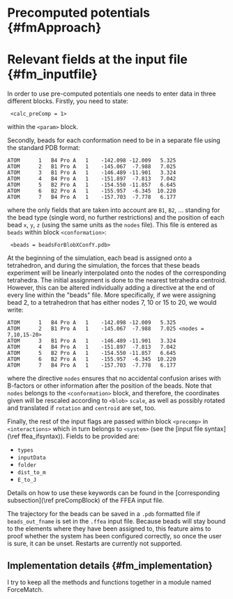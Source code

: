 
Precomputed potentials {#fmApproach}
======================


Relevant fields at the input file {#fm_inputfile}
=================================
In order to use pre-computed potentials one needs to enter data in three different blocks.
 Firstly, you need to state:

     <calc_preComp = 1> 

within the ` <param> ` block. 

Secondly, beads for each conformation 
 need to be in a separate file using the standard PDB format:


    ATOM      1   B4 Pro A   1    -142.098 -12.009   5.325
    ATOM      2   B1 Pro A   1    -145.067  -7.988   7.025
    ATOM      3   B1 Pro A   1    -146.489 -11.901   3.324
    ATOM      4   B4 Pro A   1    -151.897  -7.813   7.042
    ATOM      5   B2 Pro A   1    -154.550 -11.857   6.645
    ATOM      6   B2 Pro A   1    -155.957  -6.345  10.220
    ATOM      7   B4 Pro A   1    -157.703  -7.778   6.177


where the only fields that are taken into account are 
   ` B1 `, ` B2 `, ... standing for the bead type (single word, no further restrictions)
 and the position of each bead ` x `, `y`, `z` 
 (using the same units as the ` nodes ` file). 
 This file is entered as ` beads ` within block ` <conformation> `:

     <beads = beadsForBlobXConfY.pdb> 

At the beginning of the simulation, each bead is assigned onto a tetrahedron, and 
 during the simulation, the forces that these beads experiment will be linearly
 interpolated onto the nodes of the corresponding tetrahedra. The initial assignment
 is done to the nearest tetrahedra centroid. However, this can be altered individually
 adding a directive at the end of every line within the "beads" file. More specifically,
 if we were assigning bead 2, to a tetrahedron that has either nodes 7, 10 or 15 to 20, 
 we would write:


    ATOM      1   B4 Pro A   1    -142.098 -12.009   5.325
    ATOM      2   B1 Pro A   1    -145.067  -7.988   7.025 <nodes = 7,10,15-20>
    ATOM      3   B1 Pro A   1    -146.489 -11.901   3.324
    ATOM      4   B4 Pro A   1    -151.897  -7.813   7.042
    ATOM      5   B2 Pro A   1    -154.550 -11.857   6.645
    ATOM      6   B2 Pro A   1    -155.957  -6.345  10.220
    ATOM      7   B4 Pro A   1    -157.703  -7.778   6.177


where the directive ` nodes ` ensures that no accidental confusion arises with
 B-factors or other information after the position of the beads. Note that 
 ` nodes ` belongs to the ` <conformation> ` block, and therefore, the coordinates 
 given will be rescaled according to ` <blob> ` ` scale `, as well as 
 possibly rotated and translated if ` rotation ` and ` centroid ` are set, too.


Finally, the rest of the input flags are passed within block ` <precomp> ` in ` <interactions> ` 
 which in turn belongs to ` <system> ` (see the [input file syntax](\ref ffea_ifsyntax)). 
 Fields to be provided are: 
 * ` types ` 
 * ` inputData ` 
 * ` folder ` 
 * ` dist_to_m `
 * ` E_to_J `

Details on how to use these keywords can be found in the
  [corresponding subsection](\ref preCompBlock) of the FFEA input file.


The trajectory for the beads can be saved in a `.pdb` formatted file if ` beads_out_fname ` 
 is set in the ` .ffea ` input file. Because beads will stay bound to the elements where 
 they have been assigned to, this feature aims to proof whether the system has been 
 configured correctly, so once the user is sure, it can be unset. Restarts are currently 
 not supported. 


Implementation details {#fm_implementation}
----------------------

 I try to keep all the methods and functions together in a module named ForceMatch.




